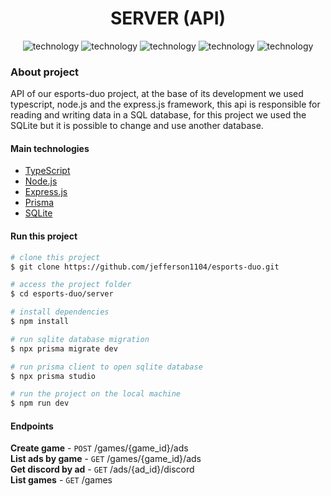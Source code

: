 <div align="center" style="margin-bottom: 20px;">
  <h1>SERVER (API)</h1>
  <p align="center">
    <img alt="technology" src="https://img.shields.io/badge/TypeScript-007ACC?style=for-the-badge&logo=typescript&logoColor=white">
    <img alt="technology" src="https://img.shields.io/badge/Node.js-339933?style=for-the-badge&logo=nodedotjs&logoColor=white">
    <img alt="technology" src="https://img.shields.io/badge/Express.js-000000?style=for-the-badge&logo=express&logoColor=white">
    <img alt="technology" src="https://img.shields.io/badge/Prisma-3982CE?style=for-the-badge&logo=Prisma&logoColor=white">
    <img alt="technology" src="https://img.shields.io/badge/SQLite-07405E?style=for-the-badge&logo=sqlite&logoColor=white">
  </p>
</div>


### About project
API of our esports-duo project, at the base of its development we used typescript, node.js and the express.js framework, this api is responsible for reading and writing data in a SQL database, for this project we used the SQLite but it is possible to change and use another database.


#### Main technologies
- [TypeScript](https://www.typescriptlang.org/docs/)
- [Node.js](https://nodejs.org/en/)
- [Express.js](https://expressjs.com/)
- [Prisma](https://www.prisma.io/docs/getting-started)
- [SQLite](https://www.sqlite.org/index.html)


#### Run this project
```bash
# clone this project
$ git clone https://github.com/jefferson1104/esports-duo.git

# access the project folder
$ cd esports-duo/server

# install dependencies
$ npm install

# run sqlite database migration
$ npx prisma migrate dev

# run prisma client to open sqlite database
$ npx prisma studio

# run the project on the local machine
$ npm run dev
```

#### Endpoints
**Create game** - `POST` /games/{game_id}/ads</br>
**List ads by game** - `GET` /games/{game_id}/ads</br>
**Get discord by ad** - `GET` /ads/{ad_id}/discord</br>
**List games** - `GET` /games
